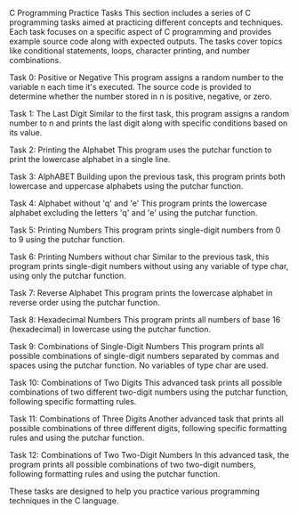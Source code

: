 C Programming Practice Tasks
This section includes a series of C programming tasks aimed at practicing different concepts and techniques. Each task focuses on a specific aspect of C programming and provides example source code along with expected outputs. The tasks cover topics like conditional statements, loops, character printing, and number combinations.

Task 0: Positive or Negative
This program assigns a random number to the variable n each time it's executed. The source code is provided to determine whether the number stored in n is positive, negative, or zero.

Task 1: The Last Digit
Similar to the first task, this program assigns a random number to n and prints the last digit along with specific conditions based on its value.

Task 2: Printing the Alphabet
This program uses the putchar function to print the lowercase alphabet in a single line.

Task 3: AlphABET
Building upon the previous task, this program prints both lowercase and uppercase alphabets using the putchar function.

Task 4: Alphabet without 'q' and 'e'
This program prints the lowercase alphabet excluding the letters 'q' and 'e' using the putchar function.

Task 5: Printing Numbers
This program prints single-digit numbers from 0 to 9 using the putchar function.

Task 6: Printing Numbers without char
Similar to the previous task, this program prints single-digit numbers without using any variable of type char, using only the putchar function.

Task 7: Reverse Alphabet
This program prints the lowercase alphabet in reverse order using the putchar function.

Task 8: Hexadecimal Numbers
This program prints all numbers of base 16 (hexadecimal) in lowercase using the putchar function.

Task 9: Combinations of Single-Digit Numbers
This program prints all possible combinations of single-digit numbers separated by commas and spaces using the putchar function. No variables of type char are used.

Task 10: Combinations of Two Digits
This advanced task prints all possible combinations of two different two-digit numbers using the putchar function, following specific formatting rules.

Task 11: Combinations of Three Digits
Another advanced task that prints all possible combinations of three different digits, following specific formatting rules and using the putchar function.

Task 12: Combinations of Two Two-Digit Numbers
In this advanced task, the program prints all possible combinations of two two-digit numbers, following formatting rules and using the putchar function.

These tasks are designed to help you practice various programming techniques in the C language.

